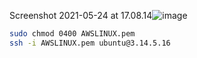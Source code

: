 Screenshot 2021-05-24 at 17.08.14![image](https://user-images.githubusercontent.com/84720654/119375414-b150df80-bcb2-11eb-8ce7-9a392fcf3b10.png)
```Bash
sudo chmod 0400 AWSLINUX.pem
ssh -i AWSLINUX.pem ubuntu@3.14.5.16
```
